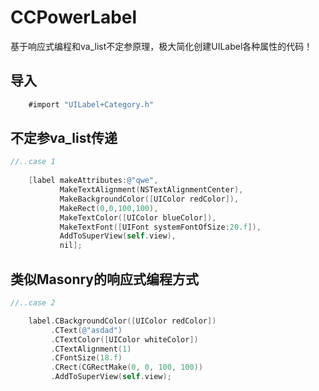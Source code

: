 # CCPowerLabel
基于响应式编程和va_list不定参原理，极大简化创建UILabel各种属性的代码！

导入
---
```objective-c
    #import "UILabel+Category.h"
```

不定参va_list传递
---
```objective-c
//..case 1
    
    [label makeAttributes:@"qwe",
           MakeTextAlignment(NSTextAlignmentCenter),
           MakeBackgroundColor([UIColor redColor]),
           MakeRect(0,0,100,100),
           MakeTextColor([UIColor blueColor]),
           MakeTextFont([UIFont systemFontOfSize:20.f]),
           AddToSuperView(self.view),
           nil];

```

类似Masonry的响应式编程方式
---
```objective-c
//..case 2

    label.CBackgroundColor([UIColor redColor])
         .CText(@"asdad")
         .CTextColor([UIColor whiteColor])
         .CTextAlignment(1)
         .CFontSize(18.f)
         .CRect(CGRectMake(0, 0, 100, 100))
         .AddToSuperView(self.view);

```
